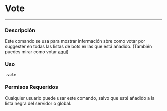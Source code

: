 # Vote
---
### Descripción
Este comando se usa para mostrar información sbre como votar por suggester en todas las listas de bots en las que está añadido. (También puedes mirar como votar [aquí](es/supporting/info.md))
### Uso
```
.vote
```
### Permisos Requeridos
Cualquier usuario puede usar este comando, salvo que esté añadido a la lista negra del servidor o global.

